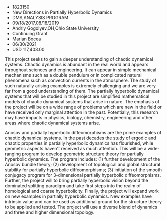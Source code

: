 
* 1823150
* New Directions in Partially Hyperbolic Dynamics
* DMS,ANALYSIS PROGRAM
* 09/18/2017,08/18/2019
* Andriy Gogolyev,OH,Ohio State University
* Continuing Grant
* Marian Bocea
* 06/30/2021
* USD 117,403.00

This project seeks to gain a deeper understanding of chaotic dynamical systems.
Chaotic dynamics is abundant in the real world and appears throughout sciences
and engineering. It can appear in simple mechanical mechanisms such as a double
pendulum or in complicated natural phenomena such as convection currents in the
atmosphere. The study of such naturally arising examples is extremely
challenging and we are very far from a good understanding of them. The partially
hyperbolic dynamical systems that will be studied in this project are simplified
mathematical models of chaotic dynamical systems that arise in nature. The
emphasis of the project will be on a wide range of problems which are new in the
field or have received only marginal attention in the past. Potentially, this
research may have impacts in physics, biology, chemistry, engineering and other
areas where chaotic dynamical systems arise.

Anosov and partially hyperbolic diffeomorphisms are the prime examples of
chaotic dynamical systems. In the past decades the study of ergodic and chaotic
properties in partially hyperbolic dynamics has flourished, while geometric
aspects haven't received as much attention. This will be a wide-ranging program
to develop geometric structure theory for partially hyperbolic dynamics. The
program includes: (1) further development of the Anosov bundle theory; (2)
development of topological and global structural stability for partially
hyperbolic diffeomorphisms; (3) initiation of the smooth conjugacy program for
3-dimensional partially hyperbolic diffeomorphisms. Further, the project will to
bring partially hyperbolic vision beyond the dominated splitting paradigm and
take first steps into the realm of homological and coarse hyperbolicity.
Finally, the project will expand work on new examples in partially hyperbolic
dynamics. New examples have intrinsic value and can be used as additional ground
for the structure theory to be applied and tested. The project will use a
diverse blend of dynamics and three and higher dimensional topology.
